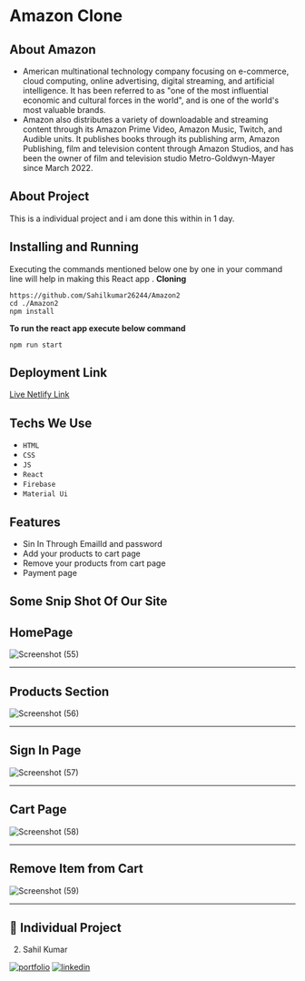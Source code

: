 # Amazon Clone
## About Amazon
- American multinational technology company focusing on e-commerce, cloud computing, online advertising, digital streaming, and artificial intelligence. It has been referred to as "one of the most influential economic and cultural forces in the world", and is one of the world's most valuable brands.
- Amazon also distributes a variety of downloadable and streaming content through its Amazon Prime Video, Amazon Music, Twitch, and Audible units. It publishes books through its publishing arm, Amazon Publishing, film and television content through Amazon Studios, and has been the owner of film and television studio Metro-Goldwyn-Mayer since March 2022.

## About Project 
This is a individual project and i am done this within in 1 day.

## Installing and Running

Executing the commands mentioned below one by one in your command line will help in making this React app .
**Cloning**

```
https://github.com/Sahilkumar26244/Amazon2
cd ./Amazon2
npm install
```

**To run the react app execute below command**

```
npm run start
```
## Deployment Link
[Live Netlify Link](https://legendary-sprite-7718cd.netlify.app/)

## Techs We Use
- `HTML`
- `CSS`
- `JS`
- `React`
- `Firebase`
- `Material Ui`

## Features
- Sin In Through EmailId and password 
- Add your products to cart page
- Remove your products from cart page
- Payment page


## Some Snip Shot Of Our Site 

## HomePage

![Screenshot (55)](https://user-images.githubusercontent.com/100782217/201828130-23d60d61-604d-47c7-acf7-645b6036fe3d.png)

___

## Products Section
![Screenshot (56)](https://user-images.githubusercontent.com/100782217/201828249-31b89512-304d-4037-a196-73cffd382528.png)

___
## Sign In Page
![Screenshot (57)](https://user-images.githubusercontent.com/100782217/201828317-f06a4424-3dcc-4ae0-ac03-12eb1dc2e6ec.png)
___
## Cart Page
![Screenshot (58)](https://user-images.githubusercontent.com/100782217/201828391-2700f74c-bce5-4452-af6d-33a73ba36d3e.png)
___

## Remove Item from Cart
![Screenshot (59)](https://user-images.githubusercontent.com/100782217/201828477-03f28151-662b-47dc-9c3d-9cf338a3ff82.png)
___



## 🔗 Individual Project

 2. Sahil Kumar

[![portfolio](https://img.shields.io/badge/my_portfolio-000?style=for-the-badge&logo=ko-fi&logoColor=white)](https://github.com/Sahilkumar26244)
[![linkedin](https://img.shields.io/badge/linkedin-0A66C2?style=for-the-badge&logo=linkedin&logoColor=white)](https://www.linkedin.com/in/sahil-kumar-923694233/)


